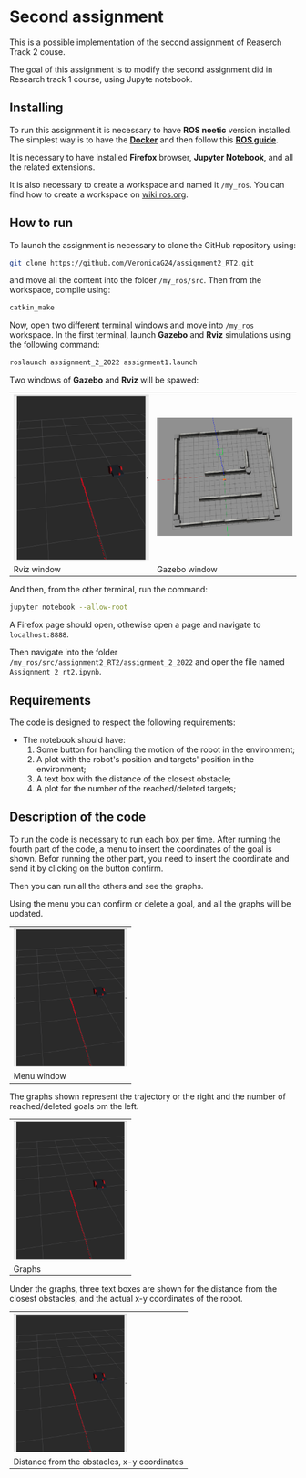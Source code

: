 Second assignment
================================

This is a possible implementation of the second assignment of Reaserch Track 2 couse. 

The goal of this assignment is to modify the second assignment did in Research track 1 course, using Jupyte notebook. 

Installing
----------------------

To run this assignment it is necessary to have **ROS noetic** version installed. The simplest way is to have the [**Docker**](https://docs.docker.com/get-docker/) and then follow this [**ROS guide**](http://wiki.ros.org/ROS/Installation).

It is necessary to have installed **Firefox** browser, **Jupyter Notebook**, and all the related extensions.

It is also necessary to create a workspace and named it `/my_ros`. You can find how to create a workspace on [wiki.ros.org](http://wiki.ros.org/catkin/Tutorials/create_a_workspace).

How to run
----------------------

To launch the assignment is necessary to clone the GitHub repository using:

```bash
git clone https://github.com/VeronicaG24/assignment2_RT2.git
```

and move all the content into the folder `/my_ros/src`.
Then from the workspace, compile using:

```bash
catkin_make
```

Now, open two different terminal windows and move into `/my_ros` workspace.
In the first terminal, launch **Gazebo** and **Rviz** simulations using  the following command:

```bash
roslaunch assignment_2_2022 assignment1.launch
```

Two windows of **Gazebo** and **Rviz** will be spawed:

<table><tr>
    <td> <img src="./Rviz.png" alt="Drawing" style="width: 600px;"/> </td>
    <td> <img src="./Gazebo.png" alt="Drawing" style="width: 600px;"/> </td>
</tr>
<tr>
    <td>Rviz window</td>
    <td>Gazebo window</td>
</tr>
</table>

And then, from the other terminal, run the command:

```bash
jupyter notebook --allow-root
```
A Firefox page should open, othewise open a page and navigate to  `localhost:8888`.

Then navigate into the folder `/my_ros/src/assignment2_RT2/assignment_2_2022` and oper the file named `Assignment_2_rt2.ipynb`.

Requirements
----------------------

The code is designed to respect the following requirements:

* The notebook should have:
    1. Some button for handling the motion of the robot in the environment;
    2. A plot with the robot's position and targets' position in the environment;
    3. A text box with the distance of the closest obstacle;
    4. A plot for the number of the reached/deleted targets;

Description of the code
----------------------

To run the code is necessary to run each box per time. After running the fourth part of the code, a menu to insert the coordinates of the goal is shown.
Befor running the other part, you need to insert the coordinate and send it by clicking on the button confirm.

Then you can run all the others and see the graphs.

Using the menu you can confirm or delete a goal, and all the graphs will be updated.

<table><tr>
    <td> <img src="./Rviz.png" alt="Drawing" style="width: 200px;"/> </td>
</tr>
<tr>
    <td>Menu window</td>
</tr>
</table>

The graphs shown represent the trajectory or the right and the number of reached/deleted goals om the left.

<table><tr>
    <td> <img src="./Rviz.png" alt="Drawing" style="width: 200px;"/> </td>
</tr>
<tr>
    <td>Graphs</td>
</tr>
</table>

Under the graphs, three text boxes are shown for the distance from the closest obstacles, and the actual x-y coordinates of the robot.

<table><tr>
    <td> <img src="./Rviz.png" alt="Drawing" style="width: 200px;"/> </td>
</tr>
<tr>
    <td>Distance from the obstacles, x-y coordinates</td>
</tr>
</table>
